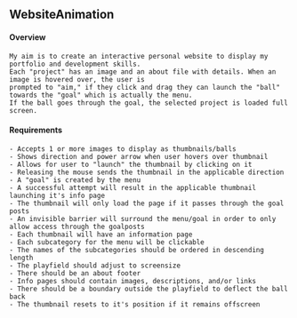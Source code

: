 ## WebsiteAnimation

#### Overview
    My aim is to create an interactive personal website to display my portfolio and development skills.
    Each "project" has an image and an about file with details. When an image is hovered over, the user is
    prompted to "aim," if they click and drag they can launch the "ball" towards the "goal" which is actually the menu.
    If the ball goes through the goal, the selected project is loaded full screen. 

#### Requirements
    - Accepts 1 or more images to display as thumbnails/balls
    - Shows direction and power arrow when user hovers over thumbnail
    - Allows for user to "launch" the thumbnail by clicking on it
    - Releasing the mouse sends the thumbnail in the applicable direction
    - A "goal" is created by the menu
    - A successful attempt will result in the applicable thumbnail launching it's info page
    - The thumbnail will only load the page if it passes through the goal posts
    - An invisible barrier will surround the menu/goal in order to only allow access through the goalposts
    - Each thumbnail will have an information page
    - Each subcategory for the menu will be clickable
    - The names of the subcategories should be ordered in descending length
    - The playfield should adjust to screensize
    - There should be an about footer
    - Info pages should contain images, descriptions, and/or links
    - There should be a boundary outside the playfield to deflect the ball back
    - The thumbnail resets to it's position if it remains offscreen